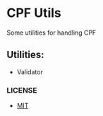 # CPF Utils

Some utilities for handling CPF

## Utilities:
- Validator

### LICENSE
- [MIT](LICENSE)
